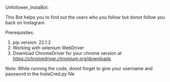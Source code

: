 Unfollower_InstaBot:

This Bot helps you to find out the users who you follow but donot follow you back on Instagram.

Prerequisites:
  1. pip version: 22.1.2
  2. Working with selenium WebDriver
  3. Download ChromeDriver for your chrome version at https://chromedriver.chromium.org/downloads

Note:
  While running the code, donot forget to give your username and password in the InstaCred.py file
  

